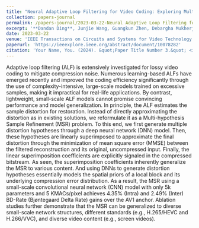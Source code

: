 ```yaml
---
title: "Neural Adaptive Loop Filtering for Video Coding: Exploring Multi-Hypothesis Sample Refinement"
collection: papers-journal
permalink: /papers-journal/2023-03-22-Neural Adaptive Loop Filtering for Video Coding-Exploring Multi-Hypothesis Sample Refinement
excerpt: '**Dandan Ding**, Junjie Wang, Guangkun Zhen, Debargha Mukherjee, Urvang Joshi, Zhan Ma'
date: 2023-03-22
venue: 'IEEE Transactions on Circuits and Systems for Video Technology'
paperurl: 'https://ieeexplore.ieee.org/abstract/document/10078282'
citation: 'Your Name, You. (2024). &quot;Paper Title Number 3.&quot; <i>GitHub Journal of Bugs</i>. 1(3).'
---
```



Adaptive loop filtering (ALF) is extensively investigated for lossy video coding to mitigate compression noise. Numerous learning-based ALFs have emerged recently and improved the coding efficiency significantly through the use of complexity-intensive, large-scale models trained on excessive samples, making it impractical for real-life applications. By contrast, lightweight, small-scale ALF models cannot promise convincing performance and model generalization. In principle, the ALF estimates the sample distortion for restoration. Instead of directly approximating the distortion as in existing solutions, we reformulate it as a Multi-hypothesis Sample Refinement (MSR) problem. To this end, we first generate multiple distortion hypotheses through a deep neural network (DNN) model. Then, these hypotheses are linearly superimposed to approximate the final distortion through the minimization of mean square error (MMSE) between the filtered reconstruction and its original, uncompressed input. Finally, the linear superimposition coefficients are explicitly signaled in the compressed bitstream. As seen, the superimposition coefficients inherently generalize the MSR to various content. And using DNNs to generate distortion hypotheses essentially models the spatial priors of a local block and its underlying compression error distribution. As a result, the MSR using a small-scale convolutional neural network (CNN) model with only 5k parameters and 5 KMACs/pixel achieves 4.35% (Intra) and 2.49% (Inter) BD-Rate (Bjøntegaard Delta Rate) gains over the AV1 anchor. Ablation studies further demonstrate that the MSR can be generalized to diverse small-scale network structures, different standards (e.g., H.265/HEVC and H.266/VVC), and diverse video content (e.g., screen videos).
